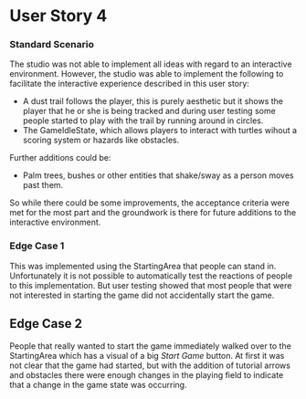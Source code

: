 # User Story 4
### Standard Scenario

The studio was not able to implement all ideas with regard to an interactive environment.
However, the studio was able to implement the following to facilitate the interactive experience described in this user story:
- A dust trail follows the player, this is purely aesthetic but it shows the player that he or she is being tracked and during user testing some people started to play with the trail by running around in circles.
- The GameIdleState, which allows players to interact with turtles wihout a scoring system or hazards like obstacles.

Further additions could be:
- Palm trees, bushes or other entities that shake/sway as a person moves past them.

So while there could be some improvements, the acceptance criteria were met for the most part and the groundwork is there for future additions to the interactive environment.


### Edge Case 1
This was implemented using the StartingArea that people can stand in. Unfortunately it is not possible to automatically test the reactions of people to this implementation.
But user testing showed that most people that were not interested in starting the game did not accidentally start the game.

## Edge Case 2
People that really wanted to start the game immediately walked over to the StartingArea which has a visual of a big *Start Game* button. 
At first it was not clear that the game had started, but with the addition of tutorial arrows and obstacles there were enough changes in the playing field to indicate that a change in the game state was occurring.